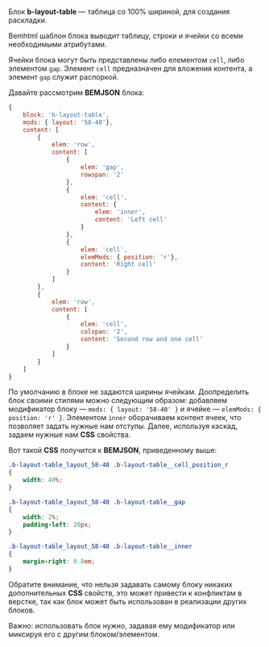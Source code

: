 ﻿Блок **b-layout-table** — таблица со 100% шириной, для создания раскладки.

Bemhtml шаблон блока выводит таблицу, строки и ячейки со всеми необходимыми атрибутами.

Ячейки блока могут быть представлены либо елементом `cell`, либо элементом `gap`.
Элемент `cell` предназначен для вложения контента, а элемент `gap` служит распоркой.

Давайте рассмотрим **BEMJSON** блока:

```js
{
    block: 'b-layout-table',
    mods: { layout: '58-40'},
    content: [
        {
            elem: 'row',
            content: [
                {
                    elem: 'gap',
                    rowspan: '2'
                },
                {
                    elem: 'cell',
                    content: {
                        elem: 'inner',
                        content: 'Left cell'
                    }
                },
                {
                    elem: 'cell',
                    elemMods: { position: 'r'},
                    content: 'Right cell'
                }
            ]
        },
        {
            elem: 'row',
            content: [
                {
                    elem: 'cell',
                    colspan: '2',
                    content: 'Second row and one cell'
                }
            ]
        }
    ]
}
```

По умолчанию в блоке не задаются ширины ячейкам. Доопределить блок своими стилями можно следующим образом:
добавляем модификатор блоку — `mods: { layout: '58-40' }` и ячейке — `elemMods: { position: 'r' }`.
Элементом `inner` оборачиваем контент ячеек, что позволяет задать нужные нам отступы. Далее, используя каскад, задаем нужные нам **CSS** свойства.

Вот такой **CSS** получится к **BEMJSON**, приведенному выше:

```css
.b-layout-table_layout_58-40 .b-layout-table__cell_position_r
{
    width: 40%;
}

.b-layout-table_layout_58-40 .b-layout-table__gap
{
    width: 2%;
    padding-left: 20px;
}

.b-layout-table_layout_58-40 .b-layout-table__inner
{
    margin-right: 0.8em;
}
```

Обратите внимание, что нельзя задавать самому блоку никаких дополнительных **CSS** свойств, это может привести к конфликтам в верстке, так как блок может быть использован в реализации других блоков.

Важно: использовать блок нужно, задавая ему модификатор или миксируя его с другим блоком/элементом.
